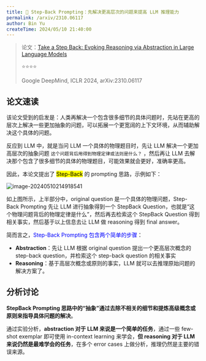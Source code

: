 ```yaml
---
title: 🐋 Step-Back Prompting：先解决更高层次的问题来提高 LLM 推理能力
permalink: /arxiv/2310.06117
author: Bin Yu
createTime: 2024/05/10 21:40:00
---
```


> 论文：[Take a Step Back: Evoking Reasoning via Abstraction in Large Language Models](http://arxiv.org/abs/2310.06117)
>
> ⭐⭐⭐⭐
>
> Google DeepMind, ICLR 2024, arXiv:2310.06117

## 论文速读

该论文受到的启发是：人类再解决一个包含很多细节的具体问题时，先站在更高的层次上解决一些更加抽象的问题，可以拓展一个更宽阔的上下文环境，从而辅助解决这个具体的问题。

反应到 LLM 中，就是当问 LLM 一个具体的物理题目时，先让 LLM 解决一个更加高层次的抽象问题 `这个问题背后用得到物理定律或法则是什么？` ，然后再让 LLM 去解决那个包含了很多细节的具体的物理题目，可能效果就会更好，准确率更高。

因此，本论文提出了 <mark>Step-Back</mark> 的 prompting 思路，示例如下：

<img src="https://notebook-img-1304596351.cos.ap-beijing.myqcloud.com/img/image-20240510214918541.png" alt="image-20240510214918541" style="zoom:100%;" />

如上图所示，上半部分中，original question 是一个具体的物理问题，Step-Back Prompting 先让 LLM 进行抽象得到一个 StepBack Question，也就是“这个物理问题背后的物理定律是什么”，然后再去检索这个 StepBack Question 得到相关事实，然后基于以上信息去让 LLM 做 reasoning 得到 final answer。

简而言之，<font color=blue>Step-Back Prompting 包含两个简单的步骤</font>：

- **Abstraction**：先让 LLM 根据 original question 提出一个更高层次概念的 step-back question，并检索这个 step-back question 的相关事实
- **Reasoning**：基于高层次概念或原则的事实，LLM 就可以去推理原始问题的解决方案了。

## 分析讨论

**StepBack Prompting 思路中的“抽象”通过去除不相关的细节和提炼高级概念或原则来指导具体问题的解决**。

通过实验分析，**abstraction 对于 LLM 来说是一个简单的任务**，通过一些 few-shot exemplar 即可使用 in-context learning 来学会，**但 reasoning 对于 LLM 来说仍然是最难学会的任务**，在多个 error cases 上做分析，推理仍然是主要的错误来源。